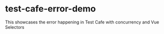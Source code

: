# test-cafe-error-demo
This showcases the error happening in Test Cafe with concurrency and Vue Selectors
